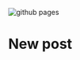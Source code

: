 ![github pages](https://github.com/colachg/colachg.github.io/workflows/github%20pages/badge.svg)

# New post

